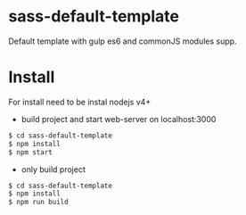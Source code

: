# sass-default-template
Default template with gulp es6 and commonJS modules supp. 
# Install
For install need to be instal nodejs v4+
- build project and start web-server on localhost:3000
```sh
$ cd sass-default-template
$ npm install 
$ npm start 
```
- only build project
```sh
$ cd sass-default-template
$ npm install 
$ npm run build
```

